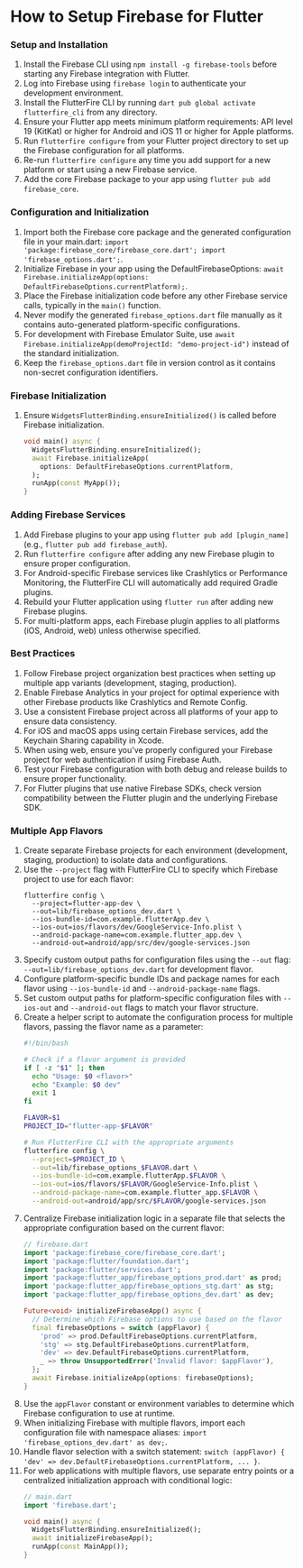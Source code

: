# How to Setup Firebase for Flutter

### Setup and Installation

1. Install the Firebase CLI using `npm install -g firebase-tools` before starting any Firebase integration with Flutter.
2. Log into Firebase using `firebase login` to authenticate your development environment.
3. Install the FlutterFire CLI by running `dart pub global activate flutterfire_cli` from any directory.
4. Ensure your Flutter app meets minimum platform requirements: API level 19 (KitKat) or higher for Android and iOS 11 or higher for Apple platforms.
5. Run `flutterfire configure` from your Flutter project directory to set up the Firebase configuration for all platforms.
6. Re-run `flutterfire configure` any time you add support for a new platform or start using a new Firebase service.
7. Add the core Firebase package to your app using `flutter pub add firebase_core`.

### Configuration and Initialization

1. Import both the Firebase core package and the generated configuration file in your main.dart: `import 'package:firebase_core/firebase_core.dart'; import 'firebase_options.dart';`.
2. Initialize Firebase in your app using the DefaultFirebaseOptions: `await Firebase.initializeApp(options: DefaultFirebaseOptions.currentPlatform);`.
3. Place the Firebase initialization code before any other Firebase service calls, typically in the `main()` function.
4. Never modify the generated `firebase_options.dart` file manually as it contains auto-generated platform-specific configurations.
5. For development with Firebase Emulator Suite, use `await Firebase.initializeApp(demoProjectId: "demo-project-id")` instead of the standard initialization.
6. Keep the `firebase_options.dart` file in version control as it contains non-secret configuration identifiers.

### Firebase Initialization

1. Ensure `WidgetsFlutterBinding.ensureInitialized()` is called before Firebase initialization.
   ```dart
   void main() async {
     WidgetsFlutterBinding.ensureInitialized();
     await Firebase.initializeApp(
       options: DefaultFirebaseOptions.currentPlatform,
     );
     runApp(const MyApp());
   }
   ```

### Adding Firebase Services

1. Add Firebase plugins to your app using `flutter pub add [plugin_name]` (e.g., `flutter pub add firebase_auth`).
2. Run `flutterfire configure` after adding any new Firebase plugin to ensure proper configuration.
3. For Android-specific Firebase services like Crashlytics or Performance Monitoring, the FlutterFire CLI will automatically add required Gradle plugins.
4. Rebuild your Flutter application using `flutter run` after adding new Firebase plugins.
5. For multi-platform apps, each Firebase plugin applies to all platforms (iOS, Android, web) unless otherwise specified.

### Best Practices

1. Follow Firebase project organization best practices when setting up multiple app variants (development, staging, production).
2. Enable Firebase Analytics in your project for optimal experience with other Firebase products like Crashlytics and Remote Config.
3. Use a consistent Firebase project across all platforms of your app to ensure data consistency.
4. For iOS and macOS apps using certain Firebase services, add the Keychain Sharing capability in Xcode.
5. When using web, ensure you've properly configured your Firebase project for web authentication if using Firebase Auth.
6. Test your Firebase configuration with both debug and release builds to ensure proper functionality.
7. For Flutter plugins that use native Firebase SDKs, check version compatibility between the Flutter plugin and the underlying Firebase SDK.

### Multiple App Flavors

1. Create separate Firebase projects for each environment (development, staging, production) to isolate data and configurations.
2. Use the `--project` flag with FlutterFire CLI to specify which Firebase project to use for each flavor: 
   ```
   flutterfire config \
     --project=flutter-app-dev \
     --out=lib/firebase_options_dev.dart \
     --ios-bundle-id=com.example.flutterApp.dev \
     --ios-out=ios/flavors/dev/GoogleService-Info.plist \
     --android-package-name=com.example.flutter_app.dev \
     --android-out=android/app/src/dev/google-services.json
   ```
3. Specify custom output paths for configuration files using the `--out` flag: `--out=lib/firebase_options_dev.dart` for development flavor.
4. Configure platform-specific bundle IDs and package names for each flavor using `--ios-bundle-id` and `--android-package-name` flags.
5. Set custom output paths for platform-specific configuration files with `--ios-out` and `--android-out` flags to match your flavor structure.
6. Create a helper script to automate the configuration process for multiple flavors, passing the flavor name as a parameter:
   ```bash
   #!/bin/bash
   
   # Check if a flavor argument is provided
   if [ -z "$1" ]; then
     echo "Usage: $0 <flavor>"
     echo "Example: $0 dev"
     exit 1
   fi
   
   FLAVOR=$1
   PROJECT_ID="flutter-app-$FLAVOR"
   
   # Run FlutterFire CLI with the appropriate arguments
   flutterfire config \
     --project=$PROJECT_ID \
     --out=lib/firebase_options_$FLAVOR.dart \
     --ios-bundle-id=com.example.flutterApp.$FLAVOR \
     --ios-out=ios/flavors/$FLAVOR/GoogleService-Info.plist \
     --android-package-name=com.example.flutter_app.$FLAVOR \
     --android-out=android/app/src/$FLAVOR/google-services.json
   ```
7. Centralize Firebase initialization logic in a separate file that selects the appropriate configuration based on the current flavor:
   ```dart
   // firebase.dart
   import 'package:firebase_core/firebase_core.dart';
   import 'package:flutter/foundation.dart';
   import 'package:flutter/services.dart';
   import 'package:flutter_app/firebase_options_prod.dart' as prod;
   import 'package:flutter_app/firebase_options_stg.dart' as stg;
   import 'package:flutter_app/firebase_options_dev.dart' as dev;
   
   Future<void> initializeFirebaseApp() async {
     // Determine which Firebase options to use based on the flavor
     final firebaseOptions = switch (appFlavor) {
       'prod' => prod.DefaultFirebaseOptions.currentPlatform,
       'stg' => stg.DefaultFirebaseOptions.currentPlatform,
       'dev' => dev.DefaultFirebaseOptions.currentPlatform,
       _ => throw UnsupportedError('Invalid flavor: $appFlavor'),
     };
     await Firebase.initializeApp(options: firebaseOptions);
   }
   ```
8. Use the `appFlavor` constant or environment variables to determine which Firebase configuration to use at runtime.
9. When initializing Firebase with multiple flavors, import each configuration file with namespace aliases: `import 'firebase_options_dev.dart' as dev;`.
10. Handle flavor selection with a switch statement: `switch (appFlavor) { 'dev' => dev.DefaultFirebaseOptions.currentPlatform, ... }`.
11. For web applications with multiple flavors, use separate entry points or a centralized initialization approach with conditional logic:
    ```dart
    // main.dart
    import 'firebase.dart';
    
    void main() async {
      WidgetsFlutterBinding.ensureInitialized();
      await initializeFirebaseApp();
      runApp(const MainApp());
    }
    ```
